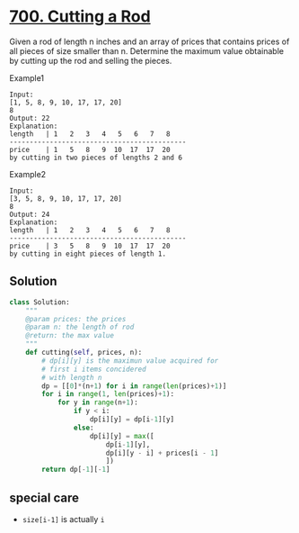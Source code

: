 # [700. Cutting a Rod](https://www.lintcode.com/problem/cutting-a-rod/description?_from=ladder&&fromId=92)

Given a rod of length n inches and an array of prices that contains prices of all pieces of size smaller than n. Determine the maximum value obtainable by cutting up the rod and selling the pieces.

Example1
```
Input:
[1, 5, 8, 9, 10, 17, 17, 20]
8
Output: 22
Explanation:
length   | 1   2   3   4   5   6   7   8  
--------------------------------------------
price    | 1   5   8   9  10  17  17  20
by cutting in two pieces of lengths 2 and 6
```
Example2
```
Input:
[3, 5, 8, 9, 10, 17, 17, 20]
8
Output: 24
Explanation:
length   | 1   2   3   4   5   6   7   8  
--------------------------------------------
price    | 3   5   8   9  10  17  17  20
by cutting in eight pieces of length 1.
```

## Solution
```python
class Solution:
    """
    @param prices: the prices
    @param n: the length of rod
    @return: the max value
    """
    def cutting(self, prices, n):
        # dp[i][y] is the maximun value acquired for
        # first i items concidered
        # with length n
        dp = [[0]*(n+1) for i in range(len(prices)+1)]
        for i in range(1, len(prices)+1):
            for y in range(n+1):
                if y < i:
                    dp[i][y] = dp[i-1][y]
                else:
                    dp[i][y] = max([
                        dp[i-1][y],
                        dp[i][y - i] + prices[i - 1]
                        ])
        return dp[-1][-1]
```
## special care
- ```size[i-1]``` is actually ```i```